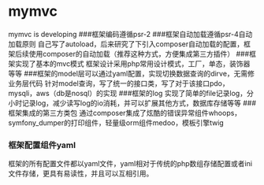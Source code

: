 # mymvc
mymvc is developing
###框架编码遵循psr-2
###框架自动加载遵循psr-4自动加载原则
自己写了autoload，后来研究了下引入composer自动加载的配置，框架后续使用composer的自动加载（推荐这种方式，方便集成第三方插件）
###框架实现了基本的mvc模式
框架设计采用php常用设计模式，工厂，单态，装饰器等等
###框架的model层可以通过yaml配置，实现切换数据查询的dirve，无需修业务层代码
针对model查询，写了统一的接口类，写了对于该接口pdo，mysqli，aws（db是nosql）的实现
###框架的log
实现了简单的file记录log，分小时记录log，减少读写log的io消耗，并可以扩展其他方式，数据库存储等等
###框架集成的第三方类包
通过composer集成了炫酷的错误异常组件whoops，symfony_dumper的打印组件，轻量级orm组件medoo，模板引擎twig
### 框架配置组件yaml
框架的所有配置文件都以yaml文件，yaml相对于传统的php数组存储配置或者ini文件存储，更具有易读性，并且可以互相引用。